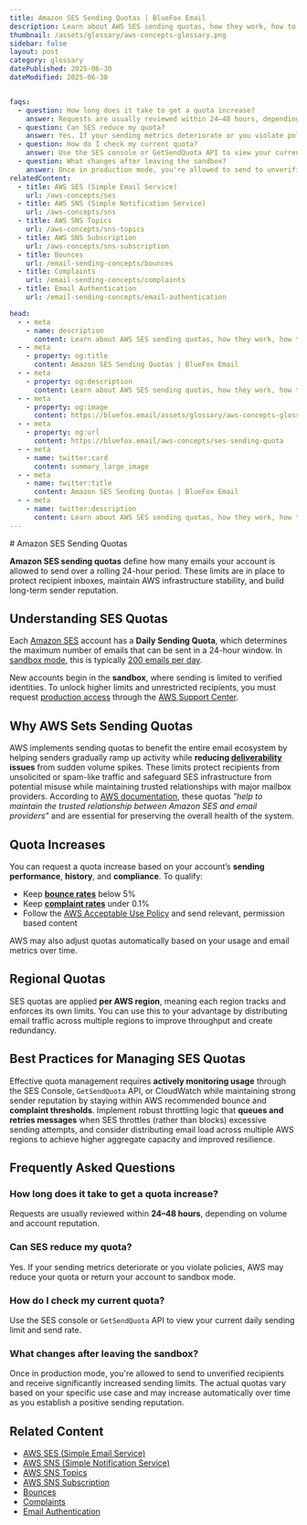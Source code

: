 ```yaml
---
title: Amazon SES Sending Quotas | BlueFox Email
description: Learn about AWS SES sending quotas, how they work, how to increase them, and best practices for managing your email sending limits.
thumbnail: /assets/glossary/aws-concepts-glossary.png
sidebar: false
layout: post
category: glossary
datePublished: 2025-06-30
dateModified: 2025-06-30


faqs:
  - question: How long does it take to get a quota increase?
    answer: Requests are usually reviewed within 24–48 hours, depending on volume and account reputation.
  - question: Can SES reduce my quota?
    answer: Yes. If your sending metrics deteriorate or you violate policies, AWS may reduce your quota or return your account to sandbox mode.
  - question: How do I check my current quota?
    answer: Use the SES console or GetSendQuota API to view your current daily sending limit and send rate.
  - question: What changes after leaving the sandbox?
    answer: Once in production mode, you're allowed to send to unverified recipients and receive significantly increased sending limits. The actual quotas vary based on your specific use case and may increase automatically over time as you establish a positive sending reputation.
relatedContent:
  - title: AWS SES (Simple Email Service)
    url: /aws-concepts/ses
  - title: AWS SNS (Simple Notification Service)
    url: /aws-concepts/sns
  - title: AWS SNS Topics
    url: /aws-concepts/sns-topics
  - title: AWS SNS Subscription
    url: /aws-concepts/sns-subscription
  - title: Bounces
    url: /email-sending-concepts/bounces
  - title: Complaints
    url: /email-sending-concepts/complaints
  - title: Email Authentication
    url: /email-sending-concepts/email-authentication

head:
  - - meta
    - name: description
      content: Learn about AWS SES sending quotas, how they work, how to increase them, and best practices for managing your email sending limits.
  - - meta
    - property: og:title
      content: Amazon SES Sending Quotas | BlueFox Email
  - - meta
    - property: og:description
      content: Learn about AWS SES sending quotas, how they work, how to increase them, and best practices for managing your email sending limits.
  - - meta
    - property: og:image
      content: https://bluefox.email/assets/glossary/aws-concepts-glossary.png
  - - meta
    - property: og:url
      content: https://bluefox.email/aws-concepts/ses-sending-quota
  - - meta
    - name: twitter:card
      content: summary_large_image
  - - meta
    - name: twitter:title
      content: Amazon SES Sending Quotas | BlueFox Email
  - - meta
    - name: twitter:description
      content: Learn about AWS SES sending quotas, how they work, how to increase them, and best practices for managing your email sending limits.
---
```

<GlossaryNavigation/>
# Amazon SES Sending Quotas

**Amazon SES sending quotas** define how many emails your account is allowed to send over a rolling 24-hour period. These limits are in place to protect recipient inboxes, maintain AWS infrastructure stability, and build long-term sender reputation.

## Understanding SES Quotas

Each [Amazon SES](/aws-concepts/ses) account has a **Daily Sending Quota**, which determines the maximum number of emails that can be sent in a 24-hour window. In [sandbox mode](/aws-concepts/ses-sandbox), this is typically [200 emails per day](https://docs.aws.amazon.com/ses/latest/dg/quotas.html#limits-sending-emails).

New accounts begin in the **sandbox**, where sending is limited to verified identities. To unlock higher limits and unrestricted recipients, you must request [production access](/aws-concepts/ses-production-access) through the [AWS Support Center](https://docs.aws.amazon.com/ses/latest/dg/request-production-access.html).

## Why AWS Sets Sending Quotas

AWS implements sending quotas to benefit the entire email ecosystem by helping senders gradually ramp up activity while **reducing [deliverability](/email-sending-concepts/deliverability) issues** from sudden volume spikes. These limits protect recipients from unsolicited or spam-like traffic and safeguard SES infrastructure from potential misuse while maintaining trusted relationships with major mailbox providers. According to [AWS documentation](https://docs.aws.amazon.com/ses/latest/dg/manage-sending-quotas.html), these quotas _"help to maintain the trusted relationship between Amazon SES and email providers"_ and are essential for preserving the overall health of the system.

## Quota Increases

You can request a quota increase based on your account’s **sending performance**, **history**, and **compliance**. To qualify:

- Keep **[bounce rates](/email-sending-concepts/bounce-rate)** below 5%
- Keep **[complaint rates](/email-sending-concepts/complaints)** under 0.1%
- Follow the [AWS Acceptable Use Policy](https://aws.amazon.com/aup) and send relevant, permission based content

AWS may also adjust quotas automatically based on your usage and email metrics over time.

## Regional Quotas

SES quotas are applied **per AWS region**, meaning each region tracks and enforces its own limits. You can use this to your advantage by distributing email traffic across multiple regions to improve throughput and create redundancy.

## Best Practices for Managing SES Quotas

Effective quota management requires **actively monitoring usage** through the SES Console, `GetSendQuota` API, or CloudWatch while maintaining strong sender reputation by staying within AWS recommended bounce and **complaint thresholds**. Implement robust throttling logic that **queues and retries messages** when SES throttles (rather than blocks) excessive sending attempts, and consider distributing email load across multiple AWS regions to achieve higher aggregate capacity and improved resilience.

## Frequently Asked Questions

### How long does it take to get a quota increase?

Requests are usually reviewed within **24–48 hours**, depending on volume and account reputation.

### Can SES reduce my quota?

Yes. If your sending metrics deteriorate or you violate policies, AWS may reduce your quota or return your account to sandbox mode.

### How do I check my current quota?

Use the SES console or `GetSendQuota` API to view your current daily sending limit and send rate.

### What changes after leaving the sandbox?

Once in production mode, you're allowed to send to unverified recipients and receive significantly increased sending limits. The actual quotas vary based on your specific use case and may increase automatically over time as you establish a positive sending reputation.

## Related Content

- [AWS SES (Simple Email Service)](/aws-concepts/ses)
- [AWS SNS (Simple Notification Service)](/aws-concepts/sns)
- [AWS SNS Topics](/aws-concepts/sns-topics)
- [AWS SNS Subscription](/aws-concepts/sns-subscription)
- [Bounces](/email-sending-concepts/bounces)
- [Complaints](/email-sending-concepts/complaints)
- [Email Authentication](/email-sending-concepts/email-authentication)

<GlossaryCTA />
